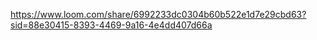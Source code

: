 https://www.loom.com/share/6992233dc0304b60b522e1d7e29cbd63?sid=88e30415-8393-4469-9a16-4e4dd407d66a
